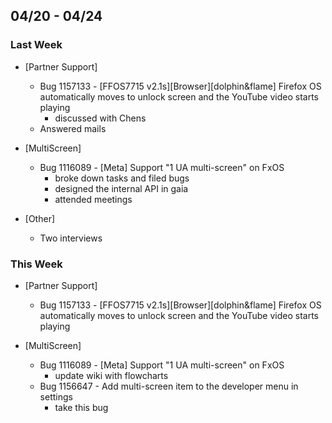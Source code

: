 ## 04/20 - 04/24 ##

### Last Week ###

* [Partner Support]
    - Bug 1157133 - [FFOS7715 v2.1s][Browser][dolphin&flame] Firefox OS automatically moves to unlock screen and the YouTube video starts playing
        - discussed with Chens
    - Answered mails

* [MultiScreen]
    - Bug 1116089 - [Meta] Support "1 UA multi-screen" on FxOS
        - broke down tasks and filed bugs
        - designed the internal API in gaia
        - attended meetings

* [Other]
    - Two interviews

### This Week ###

* [Partner Support]
    - Bug 1157133 - [FFOS7715 v2.1s][Browser][dolphin&flame] Firefox OS automatically moves to unlock screen and the YouTube video starts playing

* [MultiScreen]
    - Bug 1116089 - [Meta] Support "1 UA multi-screen" on FxOS
        - update wiki with flowcharts
    - Bug 1156647 - Add multi-screen item to the developer menu in settings
        - take this bug
